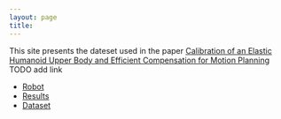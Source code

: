 ```yaml
---
layout: page
title: 
---
```


This site presents the dateset used in the paper [Calibration of an Elastic Humanoid Upper Body and Efficient Compensation for Motion Planning ](https://arxiv.org) TODO add link



* [Robot](/_pages/robot.md)
* [Results](/_pages/results.md)
* [Dataset](/_pages/dataset.md)

